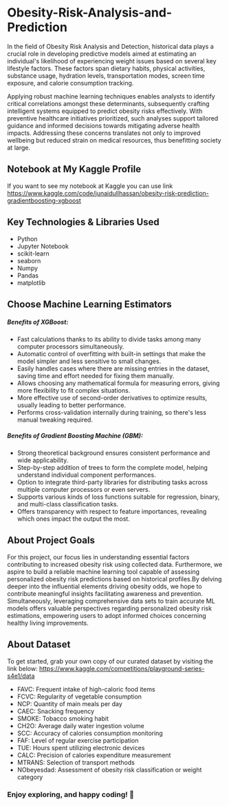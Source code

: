 # Obesity-Risk-Analysis-and-Prediction

In the field of Obesity Risk Analysis and Detection, historical data plays a crucial role in developing predictive models aimed at estimating an individual's likelihood of experiencing weight issues based on several key lifestyle factors. These factors span dietary habits, physical activities, substance usage, hydration levels, transportation modes, screen time exposure, and calorie consumption tracking. 

Applying robust machine learning techniques enables analysts to identify critical correlations amongst these determinants, subsequently crafting intelligent systems equipped to predict obesity risks effectively. With preventive healthcare initiatives prioritized, such analyses support tailored guidance and informed decisions towards mitigating adverse health impacts. Addressing these concerns translates not only to improved wellbeing but reduced strain on medical resources, thus benefitting society at large.
## Notebook at My Kaggle Profile
If you want to see my notebook at Kaggle you can use link
<https://www.kaggle.com/code/junaidullhassan/obesity-risk-prediction-gradientboosting-xgboost>

## Key Technologies & Libraries Used

* Python
* Jupyter Notebook
* scikit-learn
* seaborn
* Numpy
* Pandas
* matplotlib

## Choose Machine Learning Estimators
##### Benefits of XGBoost:
* Fast calculations thanks to its ability to divide tasks among many computer processors simultaneously.
* Automatic control of overfitting with built-in settings that make the model simpler and less sensitive to small changes.
* Easily handles cases where there are missing entries in the dataset, saving time and effort needed for fixing them manually.
* Allows choosing any mathematical formula for measuring errors, giving more flexibility to fit complex situations.
* More effective use of second-order derivatives to optimize results, usually leading to better performance.
* Performs cross-validation internally during training, so there's less manual tweaking required.
  
##### Benefits of Gradient Boosting Machine (GBM):
* Strong theoretical background ensures consistent performance and wide applicability.
* Step-by-step addition of trees to form the complete model, helping understand individual component performances.
* Option to integrate third-party libraries for distributing tasks across multiple computer processors or even servers.
* Supports various kinds of loss functions suitable for regression, binary, and multi-class classification tasks.
* Offers transparency with respect to feature importances, revealing which ones impact the output the most.

## About Project Goals
For this project, our focus lies in understanding essential factors contributing to increased obesity risk using collected data. Furthermore, we aspire to build a reliable machine learning tool capable of assessing personalized obesity risk predictions based on historical profiles.By delving deeper into the influential elements driving obesity odds, we hope to contribute meaningful insights facilitating awareness and prevention. Simultaneously, leveraging comprehensive data sets to train accurate ML models offers valuable perspectives regarding personalized obesity risk estimations, empowering users to adopt informed choices concerning healthy living improvements.

## About Dataset
To get started, grab your own copy of our curated dataset by visiting the link below:
<https://www.kaggle.com/competitions/playground-series-s4e1/data>

* FAVC: Frequent intake of high-caloric food items
* FCVC: Regularity of vegetable consumption
* NCP: Quantity of main meals per day
* CAEC: Snacking frequency
* SMOKE: Tobacco smoking habit
* CH2O: Average daily water ingestion volume
* SCC: Accuracy of calories consumption monitoring
* FAF: Level of regular exercise participation
* TUE: Hours spent utilizing electronic devices
* CALC: Precision of calories expenditure measurement
* MTRANS: Selection of transport methods
* NObeyesdad: Assessment of obesity risk classification or weight category


### Enjoy exploring, and happy coding! 🎉
